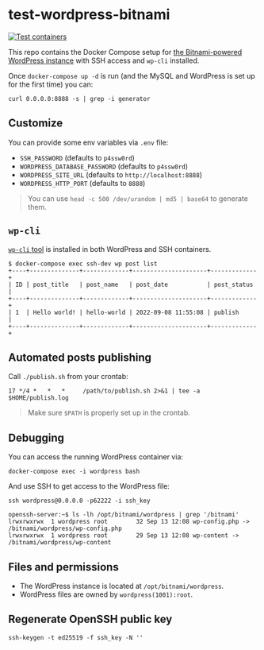 test-wordpress-bitnami
======================
[![Test containers](https://github.com/macbre/test-wordpress-bitnami/actions/workflows/ci.yml/badge.svg)](https://github.com/macbre/test-wordpress-bitnami/actions/workflows/ci.yml)

This repo contains the Docker Compose setup for [the Bitnami-powered WordPress instance](https://hub.docker.com/r/bitnami/wordpress/) with SSH access and `wp-cli` installed.

Once `docker-compose up -d` is run (and the MySQL and WordPress is set up for the first time) you can:

```
curl 0.0.0.0:8888 -s | grep -i generator
```

## Customize

You can provide some env variables via `.env` file:

* `SSH_PASSWORD` (defaults to `p4ssw0rd`)
* `WORDPRESS_DATABASE_PASSWORD` (defaults to `p4ssw0rd`)
* `WORDPRESS_SITE_URL` (defaults to `http://localhost:8888`)
* `WORDPRESS_HTTP_PORT` (defaults to `8888`)

> You can use `head -c 500 /dev/urandom | md5 | base64` to generate them.

## `wp-cli`

[`wp-cli` tool](https://wp-cli.org/) is installed in both WordPress and SSH containers.

```
$ docker-compose exec ssh-dev wp post list
+----+--------------+-------------+---------------------+-------------+
| ID | post_title   | post_name   | post_date           | post_status |
+----+--------------+-------------+---------------------+-------------+
| 1  | Hello world! | hello-world | 2022-09-08 11:55:08 | publish     |
+----+--------------+-------------+---------------------+-------------+
```

## Automated posts publishing

Call `./publish.sh` from your crontab:

```
17 */4 *   *   *     /path/to/publish.sh 2>&1 | tee -a $HOME/publish.log
```

> Make sure `$PATH` is properly set up in the crontab.

## Debugging 

You can access the running WordPress container via:

```
docker-compose exec -i wordpress bash
```

And use SSH to get access to the WordPress file:

```
ssh wordpress@0.0.0.0 -p62222 -i ssh_key

openssh-server:~$ ls -lh /opt/bitnami/wordpress | grep '/bitnami'
lrwxrwxrwx  1 wordpress root        32 Sep 13 12:08 wp-config.php -> /bitnami/wordpress/wp-config.php
lrwxrwxrwx  1 wordpress root        29 Sep 13 12:08 wp-content -> /bitnami/wordpress/wp-content
```

## Files and permissions

* The WordPress instance is located at `/opt/bitnami/wordpress`.
* WordPress files are owned by `wordpress(1001):root`.

## Regenerate OpenSSH public key

```
ssh-keygen -t ed25519 -f ssh_key -N ''
```
